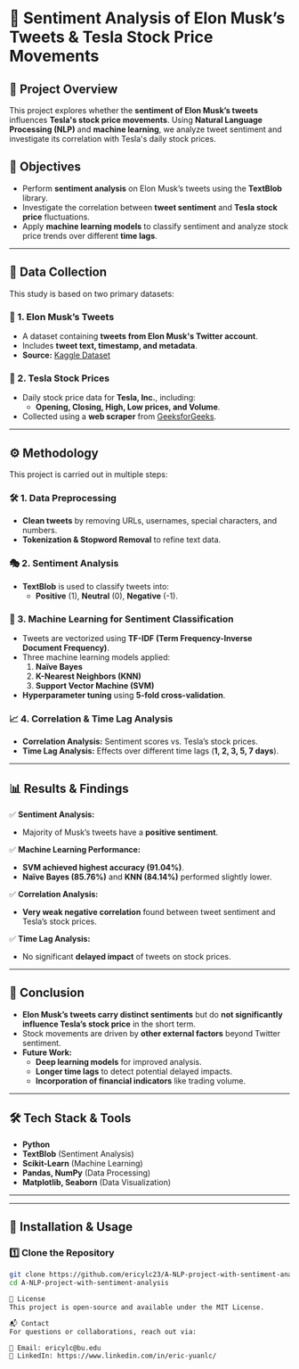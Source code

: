 # 🚀 Sentiment Analysis of Elon Musk’s Tweets & Tesla Stock Price Movements

## 📌 Project Overview
This project explores whether the **sentiment of Elon Musk’s tweets** influences **Tesla's stock price movements**. Using **Natural Language Processing (NLP)** and **machine learning**, we analyze tweet sentiment and investigate its correlation with Tesla's daily stock prices.

## 🎯 Objectives
- Perform **sentiment analysis** on Elon Musk’s tweets using the **TextBlob** library.
- Investigate the correlation between **tweet sentiment** and **Tesla stock price** fluctuations.
- Apply **machine learning models** to classify sentiment and analyze stock price trends over different **time lags**.

---

## 📂 Data Collection
This study is based on two primary datasets:

### 📄 1. Elon Musk’s Tweets
- A dataset containing **tweets from Elon Musk's Twitter account**.
- Includes **tweet text, timestamp, and metadata**.
- **Source:** [Kaggle Dataset](https://www.kaggle.com/code/gpreda/collect-elon-musk-tweets)

### 📄 2. Tesla Stock Prices
- Daily stock price data for **Tesla, Inc.**, including:
  - **Opening, Closing, High, Low prices, and Volume**.
- Collected using a **web scraper** from [GeeksforGeeks](https://www.geeksforgeeks.org/web-scraping-for-stock-prices-in-python/).

---

## ⚙️ Methodology
This project is carried out in multiple steps:

### 🛠 1. Data Preprocessing
- **Clean tweets** by removing URLs, usernames, special characters, and numbers.
- **Tokenization & Stopword Removal** to refine text data.

### 🎭 2. Sentiment Analysis
- **TextBlob** is used to classify tweets into:
  - **Positive** (1), **Neutral** (0), **Negative** (-1).

### 🤖 3. Machine Learning for Sentiment Classification
- Tweets are vectorized using **TF-IDF (Term Frequency-Inverse Document Frequency)**.
- Three machine learning models applied:
  1. **Naïve Bayes**
  2. **K-Nearest Neighbors (KNN)**
  3. **Support Vector Machine (SVM)**
- **Hyperparameter tuning** using **5-fold cross-validation**.

### 📈 4. Correlation & Time Lag Analysis
- **Correlation Analysis:** Sentiment scores vs. Tesla’s stock prices.
- **Time Lag Analysis:** Effects over different time lags (**1, 2, 3, 5, 7 days**).

---

## 📊 Results & Findings
✅ **Sentiment Analysis:**
- Majority of Musk’s tweets have a **positive sentiment**.

✅ **Machine Learning Performance:**
- **SVM achieved highest accuracy (91.04%)**.
- **Naïve Bayes (85.76%)** and **KNN (84.14%)** performed slightly lower.

✅ **Correlation Analysis:**
- **Very weak negative correlation** found between tweet sentiment and Tesla’s stock prices.

✅ **Time Lag Analysis:**
- No significant **delayed impact** of tweets on stock prices.

---

## 🏁 Conclusion
- **Elon Musk’s tweets carry distinct sentiments** but do **not significantly influence Tesla’s stock price** in the short term.
- Stock movements are driven by **other external factors** beyond Twitter sentiment.
- **Future Work:**
  - **Deep learning models** for improved analysis.
  - **Longer time lags** to detect potential delayed impacts.
  - **Incorporation of financial indicators** like trading volume.

---

## 🛠️ Tech Stack & Tools
- **Python**
- **TextBlob** (Sentiment Analysis)
- **Scikit-Learn** (Machine Learning)
- **Pandas, NumPy** (Data Processing)
- **Matplotlib, Seaborn** (Data Visualization)

---
---

## 🔧 Installation & Usage
### 1️⃣ Clone the Repository
```bash
git clone https://github.com/ericylc23/A-NLP-project-with-sentiment-analysis.git
cd A-NLP-project-with-sentiment-analysis

📝 License
This project is open-source and available under the MIT License.

📬 Contact
For questions or collaborations, reach out via:

📧 Email: ericylc@bu.edu
🔗 LinkedIn: https://www.linkedin.com/in/eric-yuanlc/
